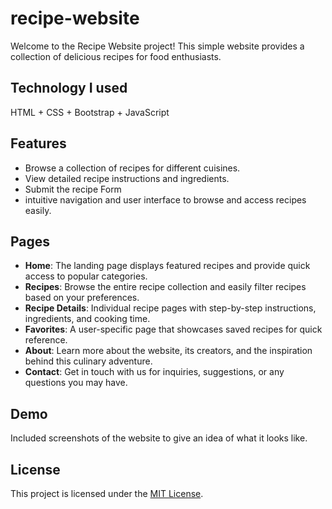 # recipe-website
Welcome to the Recipe Website project! This simple website provides a collection of delicious recipes for food enthusiasts.
## Technology I used
HTML + CSS + Bootstrap + JavaScript

## Features

- Browse a collection of recipes for different cuisines.
- View detailed recipe instructions and ingredients.
- Submit the recipe Form
- intuitive navigation and user interface to browse and access recipes easily.

## Pages

- **Home**: The landing page displays featured recipes and provide quick access to popular categories.
- **Recipes**: Browse the entire recipe collection and easily filter recipes based on your preferences.
- **Recipe Details**: Individual recipe pages with step-by-step instructions, ingredients, and cooking time.
- **Favorites**: A user-specific page that showcases saved recipes for quick reference.
- **About**: Learn more about the website, its creators, and the inspiration behind this culinary adventure.
- **Contact**: Get in touch with us for inquiries, suggestions, or any questions you may have.


## Demo
Included screenshots of the website to give an idea of what it looks like.

## License
This project is licensed under the [MIT License](LICENSE).

